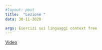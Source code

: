 ```yaml
---
#layout: post
title:  "Lezione "
data: 30-11-2020

args: Esercizi sui linguaggi context free
---
```


[Video](https://uniroma2.sharepoint.com/:v:/s/msteams_a7df03/EeTw3qap48RHuYr3Kr5aOY4BQ9mPGbLn8r8N5_0FINVF_g?e=6UVmR5)

